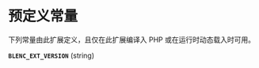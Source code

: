 预定义常量
==========

下列常量由此扩展定义，且仅在此扩展编译入 PHP 或在运行时动态载入时可用。

**`BLENC_EXT_VERSION`** (<span class="type">string</span>)  
<span class="simpara"> </span>
